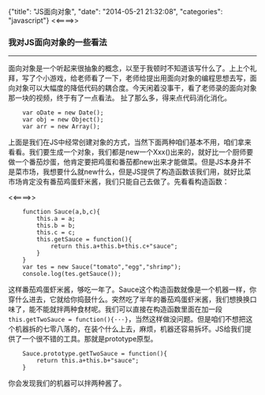 {"title": "JS面向对象",
"date": "2014-05-21 21:32:08",
"categories": "javascript"}
<<====>>

### 我对JS面向对象的一些看法 

----------

面向对象是一个听起来很抽象的概念，以至于我顿时不知道该写什么了。上上个礼拜，写了个小游戏，给老师看了一下，老师给提出用面向对象的编程思想去写，面向对象可以大幅度的降低代码的耦合度。今天闲着没事干，看了老师录的面向对象那一块的视频，终于有了一点看法。
扯了那么多，得来点代码消化消化。

```
	var oDate = new Date();
	var obj = new Object();
	var arr = new Array();
```
上面是我们在JS中经常创建对象的方式，当然下面两种咱们基本不用，咱们拿来看看。我们要生成一个对象，我们都是new一个Xxx()出来的，就好比一个厨师要做一个番茄炒蛋，他肯定要把鸡蛋和番茄都new出来才能做菜。但是JS本身并不是菜市场，我想要什么就new什么，但是JS提供了构造函数该我们用，就好比菜市场肯定没有番茄鸡蛋虾米酱，我们只能自己去做了。先看看构造函数： 

<<====>>

```
	function Sauce(a,b,c){
		this.a = a;
		this.b = b;
		this.c = c;
		this.getSauce = function(){
			return this.a+this.b+this.c+"sauce";
		}
	}
	var tes = new Sauce("tomato","egg","shrimp");
	console.log(tes.getSauce());
```
这样番茄鸡蛋虾米酱，够吃一年了。Sauce这个构造函数就像是一个机器一样，你穿什么进去，它就给你捣鼓什么。突然吃了半年的番茄鸡蛋虾米酱，我们想换换口味了，能不能就拌两种食材呢。我们可以直接在构造函数里面在加一段`this.getTwoSauce = function(){···}`，当然这样做没问题。但是咱们不想把这个机器拆的七零八落的，在装个什么上去，麻烦，机器还容易拆坏。JS给我们提供了一个很不错的工具。那就是prototype原型。
```
	Sauce.prototype.getTwoSauce = function(){
		return this.a+this.b+"sauce";
	}
```
你会发现我们的机器可以拌两种酱了。
